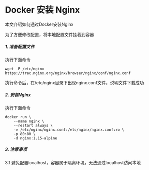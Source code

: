 # Docker 安装 Nginx

本文介绍如何通过Docker安装Nginx

为了方便修改配置，将本地配置文件挂着到容器

##### 1. 准备配置文件

执行下面命令

```shell
wget -P /etc/nginx https://trac.nginx.org/nginx/browser/nginx/conf/nginx.conf
```

执行命令后，在/etc/nginx目录下出现nginx.conf文件，说明文件下载成功

##### 2. 安装Nginx

执行下面命令

```shell
docker run \
	--name nginx \
	--restart always \
	-v /etc/nginx/nginx.conf:/etc/nginx/nginx.conf:ro \
	-p 80:80 \
	-d nginx:1.15-alpine
```

##### 3. 注意事项

3.1 避免配置localhost，容器属于隔离环境，无法通过localhost访问本地 
